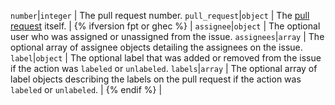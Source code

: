 `number`|`integer` | The pull request number.
`pull_request`|`object` | The [pull request](/rest/pulls) itself.
| {% ifversion fpt or ghec %} |
`assignee`|`object` | The optional user who was assigned or unassigned from the issue.
`assignees`|`array` | The optional array of assignee objects detailing the assignees on the issue.
`label`|`object` | 	The optional label that was added or removed from the issue if the action was `labeled` or `unlabeled`.
`labels`|`array` | The optional array of label objects describing the labels on the pull request if the action was `labeled` or `unlabeled`.
| {% endif %} |
